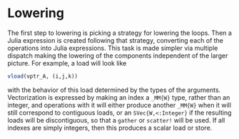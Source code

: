 # Lowering

The first step to lowering is picking a strategy for lowering the loops. Then a Julia expression is created following that strategy, converting each of the operations into Julia expressions.
This task is made simpler via multiple dispatch making the lowering of the components independent of the larger picture. For example, a load will look like
```julia
vload(vptr_A, (i,j,k))
```
with the behavior of this load determined by the types of the arguments. Vectorization is expressed by making an index a `_MM{W}` type, rather than an integer, and operations with it will either produce another `_MM{W}` when it will still correspond to contiguous loads, or an `SVec{W,<:Integer}` if the resulting loads will be discontiguous, so that a `gather` or `scatter!` will be used. If all indexes are simply integers, then this produces a scalar load or store.


